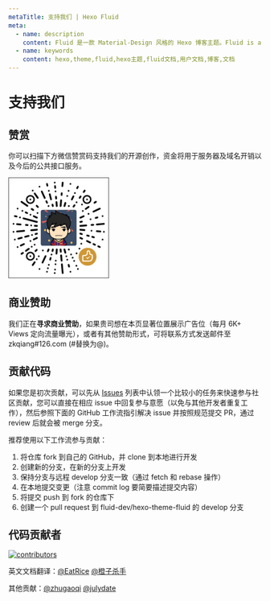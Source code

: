 ```yaml
---
metaTitle: 支持我们 | Hexo Fluid
meta:
  - name: description
    content: Fluid 是一款 Material-Design 风格的 Hexo 博客主题。Fluid is an elegant Material-Design theme for Hexo. https://github.com/fluid-dev/hexo-theme-fluid
  - name: keywords
    content: hexo,theme,fluid,hexo主题,fluid文档,用户文档,博客,文档
---
```


<Adsense :data-ad-client=$themeConfig.ads.client :data-ad-slot=$themeConfig.ads.slot is-new-ads-code="yes" class="side-ads"></Adsense>

# 支持我们

## 赞赏

你可以扫描下方微信赞赏码支持我们的开源创作，资金将用于服务器及域名开销以及今后的公共接口服务。

<img src="https://github.com/fluid-dev/static/blob/master/hexo-theme-fluid/sponsor.png?raw=true" width="200" alt="微信赞赏码">

<InArticleAdsense :data-ad-client=$themeConfig.ads.client :data-ad-slot=$themeConfig.ads.inSlot is-new-ads-code="yes"></InArticleAdsense>

## 商业赞助

我们正在**寻求商业赞助**，如果贵司想在本页显著位置展示广告位（每月 6K+ Views 定向流量曝光），或者有其他赞助形式，可将联系方式发送邮件至 zkqiang#126.com (#替换为@)。

## 贡献代码

如果您是初次贡献，可以先从 [Issues](https://github.com/fluid-dev/hexo-theme-fluid/issues) 列表中认领一个比较小的任务来快速参与社区贡献，您可以直接在相应 issue 中回复参与意愿（以免与其他开发者重复工作），然后参照下面的 GitHub 工作流指引解决 issue 并按照规范提交 PR，通过 review 后就会被 merge 分支。

推荐使用以下工作流参与贡献：

1. 将仓库 fork 到自己的 GitHub，并 clone 到本地进行开发
2. 创建新的分支，在新的分支上开发
3. 保持分支与远程 develop 分支一致（通过 fetch 和 rebase 操作）
4. 在本地提交变更（注意 commit log 要简要描述提交内容）
5. 将提交 push 到 fork 的仓库下
6. 创建一个 pull request 到 fluid-dev/hexo-theme-fluid 的 develop 分支

## 代码贡献者

[![contributors](https://opencollective.com/hexo-theme-fluid/contributors.svg?width=890&button=false)](https://github.com/fluid-dev/hexo-theme-fluid/graphs/contributors)

英文文档翻译：[@EatRice](https://eatrice.top/) [@橙子杀手](https://ruru.eatrice.top)

其他贡献：[@zhugaoqi](https://github.com/zhugaoqi) [@julydate](https://github.com/julydate)

